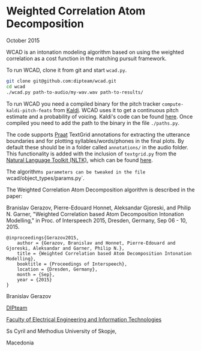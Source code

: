 # Weighted Correlation Atom Decomposition 
October 2015

WCAD is an intonation modeling algorithm based on using the weighted correlation as a cost function in the matching pursuit framework. 

To run WCAD, clone it from git and start `wcad.py`.

```sh
git clone git@github.com:dipteam/wcad.git
cd wcad
./wcad.py path-to-audio/my-wav.wav path-to-results/
```
To run WCAD you need a compiled binary for the pitch tracker `compute-kaldi-pitch-feats` from [Kaldi](http://kaldi-asr.org/). WCAD uses it to get a continuous pitch estimate and a probability of voicing. Kaldi's code can be found [here](https://github.com/kaldi-asr/kaldi). Once compiled you need to add the path to the binary in the file `./paths.py`.

The code supports [Praat](http://www.fon.hum.uva.nl/praat/) TextGrid annotations for extracting the utterance boundaries and for plotting syllables/words/phones in the final plots. By default these should be in a folder called `annotations/` in the audio folder. This functionality is added with the inclusion of `textgrid.py` from the [Natural Language Toolkit (NLTK)](https://github.com/nltk/nltk_contrib), which can be found [here](https://github.com/nltk/nltk_contrib/blob/master/nltk_contrib/textgrid.py).

The algorithm`s parameters can be tweaked in the file `wcad/object_types/params.py`.

The Weighted Correlation Atom Decomposition algorithm is described in the paper:

Branislav Gerazov, Pierre-Edouard Honnet, Aleksandar Gjoreski, and Philip N. 
Garner, "Weighted Correlation based Atom Decomposition Intonation Modelling," in Proc. of Interspeech 2015, Dresden, Germany, Sep 06 - 10, 2015.

```
@inproceedings{Gerazov2015,
    author = {Gerazov, Branislav and Honnet, Pierre-Edouard and Gjoreski, Aleksandar and Garner, Philip N.},
    title = {Weighted Correlation based Atom Decomposition Intonation Modelling},
    booktitle = {Proceedings of Interspeech},
    location = {Dresden, Germany},
    month = {Sep},
    year = {2015}
}
```

Branislav Gerazov

[DIPteam](http://dipteam.feit.ukim.edu.mk/)

[Faculty of Electrical Engineering and Information Technologies](www.feit.ukim.edu.mk)

Ss Cyril and Methodius University of Skopje,

Macedonia